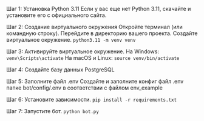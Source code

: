 Шаг 1: Установка Python 3.11
Если у вас еще нет Python 3.11, скачайте и установите его с официального сайта.

Шаг 2: Создание виртуального окружения
Откройте терминал (или командную строку).
Перейдите в директорию вашего проекта.
Создайте виртуальное окружение.
```python3.11 -m venv venv```

Шаг 3: Активируйте виртуальное окружение.
На Windows:
```venv\Scripts\activate```
На macOS и Linux:
```source venv/bin/activate```

Шаг 4: Создайте базу данных PostgreSQL

Шаг 5: Заполните файл .env
Создайте и заполните конфиг файл .env папке bot/config/.env в соответствии с файлом env_example

Шаг 6: Установите зависимости.
```pip install -r requirements.txt```

Шаг 7: Запустите бот.
```python bot.py```